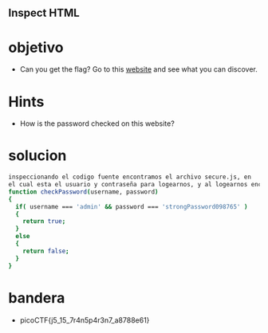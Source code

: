 ## Inspect HTML

# objetivo
- Can you get the flag? Go to this [website](http://saturn.picoctf.net:50920/) and see what you can discover.

# Hints
- How is the password checked on this website?

# solucion
``` bash 
inspeccionando el codigo fuente encontramos el archivo secure.js, en 
el cual esta el usuario y contraseña para logearnos, y al logearnos encontramos la bandera.
function checkPassword(username, password)
{
  if( username === 'admin' && password === 'strongPassword098765' )
  {
    return true;
  }
  else
  {
    return false;
  }
}
```
# bandera
- picoCTF{j5_15_7r4n5p4r3n7_a8788e61}
